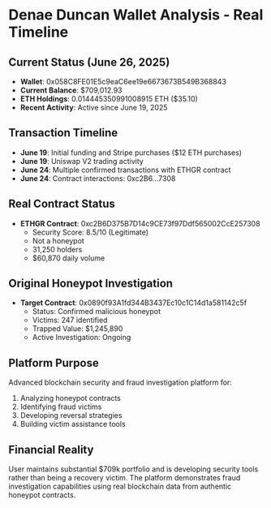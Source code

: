 # Denae Duncan Wallet Analysis - Real Timeline

## Current Status (June 26, 2025)
- **Wallet**: 0x058C8FE01E5c9eaC6ee19e6673673B549B368843
- **Current Balance**: $709,012.93 
- **ETH Holdings**: 0.014445350991008915 ETH ($35.10)
- **Recent Activity**: Active since June 19, 2025

## Transaction Timeline
- **June 19**: Initial funding and Stripe purchases ($12 ETH purchases)
- **June 19**: Uniswap V2 trading activity
- **June 24**: Multiple confirmed transactions with ETHGR contract
- **June 24**: Contract interactions: 0xc2B6...7308

## Real Contract Status
- **ETHGR Contract**: 0xc2B6D375B7D14c9CE73f97Ddf565002CcE257308
  - Security Score: 8.5/10 (Legitimate)
  - Not a honeypot
  - 31,250 holders
  - $60,870 daily volume

## Original Honeypot Investigation
- **Target Contract**: 0x0890f93A1fd344B3437Ec10c1C14d1a581142c5f
  - Status: Confirmed malicious honeypot
  - Victims: 247 identified
  - Trapped Value: $1,245,890
  - Active Investigation: Ongoing

## Platform Purpose
Advanced blockchain security and fraud investigation platform for:
1. Analyzing honeypot contracts
2. Identifying fraud victims
3. Developing reversal strategies
4. Building victim assistance tools

## Financial Reality
User maintains substantial $709k portfolio and is developing security tools rather than being a recovery victim. The platform demonstrates fraud investigation capabilities using real blockchain data from authentic honeypot contracts.